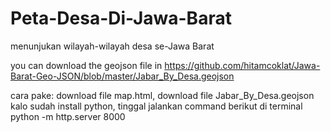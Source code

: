 # Peta-Desa-Di-Jawa-Barat
menunjukan wilayah-wilayah desa se-Jawa Barat

you can download the geojson file in https://github.com/hitamcoklat/Jawa-Barat-Geo-JSON/blob/master/Jabar_By_Desa.geojson

cara pake:
download file map.html, download file Jabar_By_Desa.geojson
kalo sudah install python, tinggal jalankan command berikut di terminal
python -m http.server 8000


